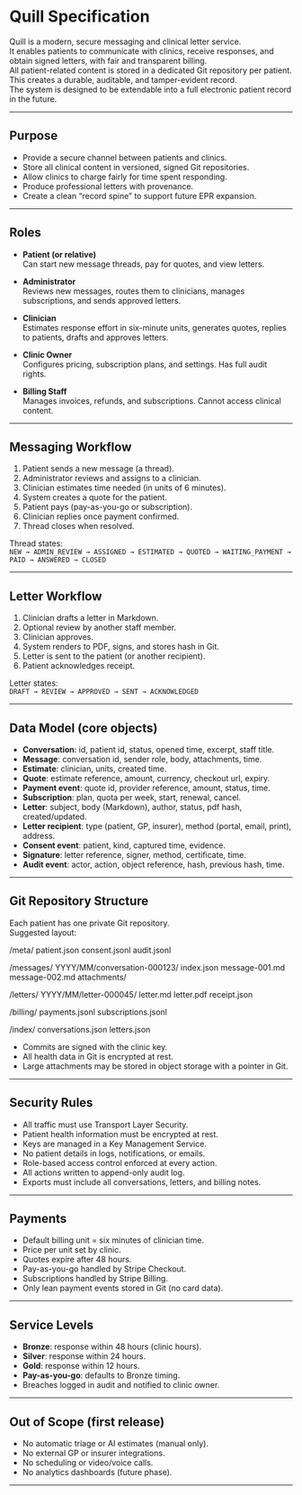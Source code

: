 # Quill Specification

Quill is a modern, secure messaging and clinical letter service.  
It enables patients to communicate with clinics, receive responses, and obtain signed letters, with fair and transparent billing.  
All patient-related content is stored in a dedicated Git repository per patient.  
This creates a durable, auditable, and tamper-evident record.  
The system is designed to be extendable into a full electronic patient record in the future.

---

## Purpose

- Provide a secure channel between patients and clinics.  
- Store all clinical content in versioned, signed Git repositories.  
- Allow clinics to charge fairly for time spent responding.  
- Produce professional letters with provenance.  
- Create a clean “record spine” to support future EPR expansion.

---

## Roles

- **Patient (or relative)**  
  Can start new message threads, pay for quotes, and view letters.  

- **Administrator**  
  Reviews new messages, routes them to clinicians, manages subscriptions, and sends approved letters.  

- **Clinician**  
  Estimates response effort in six-minute units, generates quotes, replies to patients, drafts and approves letters.  

- **Clinic Owner**  
  Configures pricing, subscription plans, and settings. Has full audit rights.  

- **Billing Staff**  
  Manages invoices, refunds, and subscriptions. Cannot access clinical content.

---

## Messaging Workflow

1. Patient sends a new message (a thread).  
2. Administrator reviews and assigns to a clinician.  
3. Clinician estimates time needed (in units of 6 minutes).  
4. System creates a quote for the patient.  
5. Patient pays (pay-as-you-go or subscription).  
6. Clinician replies once payment confirmed.  
7. Thread closes when resolved.  

Thread states:  
`NEW → ADMIN_REVIEW → ASSIGNED → ESTIMATED → QUOTED → WAITING_PAYMENT → PAID → ANSWERED → CLOSED`

---

## Letter Workflow

1. Clinician drafts a letter in Markdown.  
2. Optional review by another staff member.  
3. Clinician approves.  
4. System renders to PDF, signs, and stores hash in Git.  
5. Letter is sent to the patient (or another recipient).  
6. Patient acknowledges receipt.  

Letter states:  
`DRAFT → REVIEW → APPROVED → SENT → ACKNOWLEDGED`

---

## Data Model (core objects)

- **Conversation**: id, patient id, status, opened time, excerpt, staff title.  
- **Message**: conversation id, sender role, body, attachments, time.  
- **Estimate**: clinician, units, created time.  
- **Quote**: estimate reference, amount, currency, checkout url, expiry.  
- **Payment event**: quote id, provider reference, amount, status, time.  
- **Subscription**: plan, quota per week, start, renewal, cancel.  
- **Letter**: subject, body (Markdown), author, status, pdf hash, created/updated.  
- **Letter recipient**: type (patient, GP, insurer), method (portal, email, print), address.  
- **Consent event**: patient, kind, captured time, evidence.  
- **Signature**: letter reference, signer, method, certificate, time.  
- **Audit event**: actor, action, object reference, hash, previous hash, time.

---

## Git Repository Structure

Each patient has one private Git repository.  
Suggested layout:

/meta/
patient.json
consent.jsonl
audit.jsonl

/messages/
YYYY/MM/conversation-000123/
index.json
message-001.md
message-002.md
attachments/

/letters/
YYYY/MM/letter-000045/
letter.md
letter.pdf
receipt.json

/billing/
payments.jsonl
subscriptions.jsonl

/index/
conversations.json
letters.json

- Commits are signed with the clinic key.  
- All health data in Git is encrypted at rest.  
- Large attachments may be stored in object storage with a pointer in Git.

---

## Security Rules

- All traffic must use Transport Layer Security.  
- Patient health information must be encrypted at rest.  
- Keys are managed in a Key Management Service.  
- No patient details in logs, notifications, or emails.  
- Role-based access control enforced at every action.  
- All actions written to append-only audit log.  
- Exports must include all conversations, letters, and billing notes.

---

## Payments

- Default billing unit = six minutes of clinician time.  
- Price per unit set by clinic.  
- Quotes expire after 48 hours.  
- Pay-as-you-go handled by Stripe Checkout.  
- Subscriptions handled by Stripe Billing.  
- Only lean payment events stored in Git (no card data).

---

## Service Levels

- **Bronze**: response within 48 hours (clinic hours).  
- **Silver**: response within 24 hours.  
- **Gold**: response within 12 hours.  
- **Pay-as-you-go**: defaults to Bronze timing.  
- Breaches logged in audit and notified to clinic owner.

---

## Out of Scope (first release)

- No automatic triage or AI estimates (manual only).  
- No external GP or insurer integrations.  
- No scheduling or video/voice calls.  
- No analytics dashboards (future phase).

---
